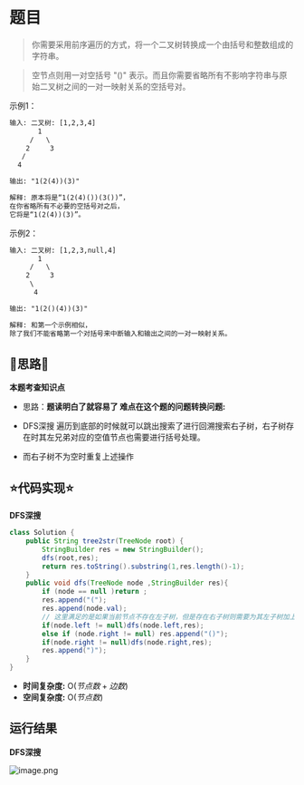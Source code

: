 # 题目
>你需要采用前序遍历的方式，将一个二叉树转换成一个由括号和整数组成的字符串。

>空节点则用一对空括号 "()" 表示。而且你需要省略所有不影响字符串与原始二叉树之间的一对一映射关系的空括号对。





示例1：

```txt
输入: 二叉树: [1,2,3,4]
       1
     /   \
    2     3
   /    
  4     

输出: "1(2(4))(3)"

解释: 原本将是“1(2(4)())(3())”，
在你省略所有不必要的空括号对之后，
它将是“1(2(4))(3)”。
```
示例2：

```txt
输入: 二叉树: [1,2,3,null,4]
       1
     /   \
    2     3
     \  
      4 

输出: "1(2()(4))(3)"

解释: 和第一个示例相似，
除了我们不能省略第一个对括号来中断输入和输出之间的一对一映射关系。
```

## 📝思路📝

**本题考查知识点**
- 思路：**题读明白了就容易了 难点在这个题的问题转换问题:**

- DFS深搜 遍历到底部的时候就可以跳出搜索了进行回溯搜索右子树，右子树存在时其左兄弟对应的空值节点也需要进行括号处理。
- 而右子树不为空时重复上述操作
## ⭐代码实现⭐
**DFS深搜**
```java
class Solution {
    public String tree2str(TreeNode root) {
        StringBuilder res = new StringBuilder();
        dfs(root,res);
        return res.toString().substring(1,res.length()-1);
    }
    public void dfs(TreeNode node ,StringBuilder res){
        if (node == null )return ;
        res.append("(");
        res.append(node.val);
        // 这里满足的是如果当前节点不存在左子树，但是存在右子树则需要为其左子树加上 ()
        if(node.left != null)dfs(node.left,res);
        else if (node.right != null) res.append("()");
        if(node.right != null)dfs(node.right,res);
        res.append(")");
    }
}
```

- **时间复杂度:** O($节点数+边数$)  
- **空间复杂度:** O($节点数$)


## 运行结果
**DFS深搜**

![image.png](https://pic.leetcode-cn.com/1647660151-BlrJYC-image.png)



